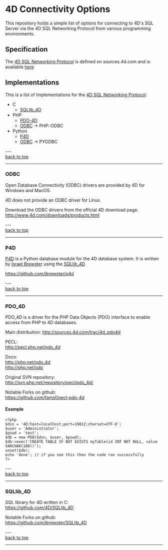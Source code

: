 # 4D Connectivity Options
[0]: #4d-connectivity-options

This repository holds a simple list of  options for connecting to 4D's SQL Server via the 4D SQL Networking Protocol from various programming environments.

## Specification

The [4D SQL Networking Protocol][1] is defined on sources.4d.com and is available [here][1]

[1]: http://sources.4d.com/trac/4d_pdo4d/raw-attachment/wiki/WikiStart/SQL%20networking%20protocol.doc

## Implementations

This is a list of Implementations for the [4D SQL Networking Protocol][1]:

* C
  * [SQLlib_4D](#sqllib_4d)
* PHP
  * [PDO-4D](#pdo_4d)
  * [ODBC](#odbc) -> PHP::ODBC
* Python
  * [P4D](#p4d)
  * [ODBC](#odbc) -> PYODBC


\---  
[back to top][0]

---

### ODBC

Open Database Connectivity (ODBC) drivers are provided by 4D for Windows and MacOS.

4D does not provide an ODBC driver for Linux.

Download the ODBC drivers from the official 4D download page.  
http://www.4d.com/downloads/products.html

\---  
[back to top][0]

---

### P4D

[P4D](https://github.com/ibrewster/p4d) is a Python database module for the 4D database system. It is written by [Israel Brewster](https://github.com/ibrewster) using the [SQLlib_4D](https://github.com/4D/SQLlib_4D)

https://github.com/ibrewster/p4d

\---  
[back to top][0]

---

### PDO_4D

PDO_4D is a driver for the ​PHP Data Objects (PDO) interface to enable access from PHP to 4D databases.

Main distribution:
http://sources.4d.com/trac/4d_pdo4d

PECL:   
http://pecl.php.net/pdo_4d

Docs:  
http://php.net/pdo_4d   
http://php.net/pdo

Original SVN repository:  
http://svn.php.net/repository/pecl/pdo_4d/

Notable Forks on github:  
https://github.com/famsf/pecl-pdo-4d

#### Example

    <?php
    $dsn = '4D:host=localhost;port=19812;charset=UTF-8';
    $user = 'Administrator';
    $pswd = 'test';
    $db = new PDO($dsn, $user, $pswd);
    $db->exec('CREATE TABLE IF NOT EXISTS myTable(id INT NOT NULL, value VARCHAR(100))');
    unset($db);
    echo 'done'; // if you see this then the code ran successfully
    ?>


\---  
[back to top][0]

---

### SQLlib_4D

SQL library for 4D written in C:  
https://github.com/4D/SQLlib_4D

Notable Forks on github:  
https://github.com/ibrewster/SQLlib_4D

\---  
[back to top][0]

---
